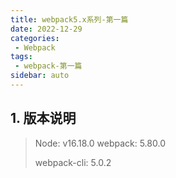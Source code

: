 ```yaml
---
title: webpack5.x系列-第一篇
date: 2022-12-29
categories: 
 - Webpack
tags:
 - webpack-第一篇
sidebar: auto
---
```


## 1. 版本说明

> Node: v16.18.0
> webpack:  5.80.0
>
> webpack-cli: 5.0.2

